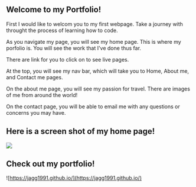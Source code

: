 ## Welcome to my Portfolio!

First I would like to welcom you to my first webpage. Take a journey with throught the process of learning how to code.

As you navigate my page, you will see my home page. This is where my porfolio is. You will see the work that I've done thus far. 

There are link for you to click on to see live pages. 

At the top, you will see my nav bar, which will take you to Home, About me, and Contact me pages. 

On the about me page, you will see my passion for travel. There are images of me from around the world! 

On the contact page, you will be able to email me with any questions or concerns you may have. 

## Here is a screen shot of my home page!
![](Assets/Images/screenshot)

## Check out my portfolio!

![https://jagg1991.github.io/](https://jagg1991.github.io/)


